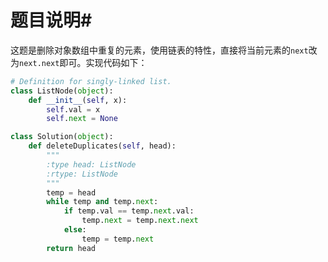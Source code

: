# 题目说明#

这题是删除对象数组中重复的元素，使用链表的特性，直接将当前元素的`next`改为`next.next`即可。实现代码如下：

```python
# Definition for singly-linked list.
class ListNode(object):
    def __init__(self, x):
        self.val = x
        self.next = None

class Solution(object):
    def deleteDuplicates(self, head):
        """
        :type head: ListNode
        :rtype: ListNode
        """
        temp = head
        while temp and temp.next:
            if temp.val == temp.next.val:
                temp.next = temp.next.next
            else:
                temp = temp.next
        return head
```

